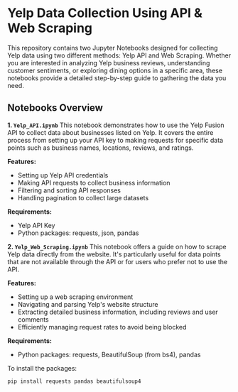 # Yelp Data Collection Using API & Web Scraping

This repository contains two Jupyter Notebooks designed for collecting Yelp data using two different methods: Yelp API and Web Scraping. Whether you are interested in analyzing Yelp business reviews, understanding customer sentiments, or exploring dining options in a specific area, these notebooks provide a detailed step-by-step guide to gathering the data you need.

## Notebooks Overview
**1. `Yelp_API.ipynb`**
This notebook demonstrates how to use the Yelp Fusion API to collect data about businesses listed on Yelp. It covers the entire process from setting up your API key to making requests for specific data points such as business names, locations, reviews, and ratings.

**Features:**
- Setting up Yelp API credentials
- Making API requests to collect business information
- Filtering and sorting API responses
- Handling pagination to collect large datasets

**Requirements:**
- Yelp API Key
- Python packages: requests, json, pandas

**2. `Yelp_Web_Scraping.ipynb`**
This notebook offers a guide on how to scrape Yelp data directly from the website. It's particularly useful for data points that are not available through the API or for users who prefer not to use the API.

**Features:**
- Setting up a web scraping environment
- Navigating and parsing Yelp's website structure
- Extracting detailed business information, including reviews and user comments
- Efficiently managing request rates to avoid being blocked

**Requirements:**
- Python packages: requests, BeautifulSoup (from bs4), pandas

To install the packages:
``` bash
pip install requests pandas beautifulsoup4
```
